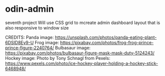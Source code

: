 # odin-admin
seventh project
Will use CSS grid to mcreate admin dashboard layout that is also responsive to window size

CREDITS:
Panda image: https://unsplash.com/photos/panda-eating-plant-6DSID8Ey9-U
Frog image: https://pixabay.com/photos/frog-frog-prince-prince-figure-2240764/
Bulbasaur image: https://pixabay.com/photos/bulbasaur-figure-mask-mask-duty-5124243/
Hockey image: Photo by Tony Schnagl from Pexels: https://www.pexels.com/photo/ice-hockey-player-holding-a-hockey-stick-6468948/